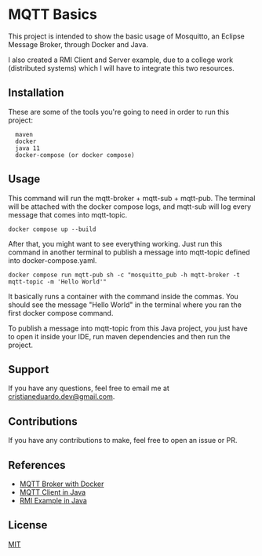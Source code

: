 # MQTT Basics

This project is intended to show the basic usage of Mosquitto, 
an Eclipse Message Broker, through Docker and Java.

I also created a RMI Client and Server example, due to a college work (distributed systems) which I will have
to integrate this two resources.


## Installation

These are some of the tools you're going to need in order to run this project:

```
  maven
  docker
  java 11
  docker-compose (or docker compose)
```
    

## Usage

This command will run the mqtt-broker + mqtt-sub + mqtt-pub. 
The terminal will be attached with the docker compose logs, 
and mqtt-sub will log every message that comes into mqtt-topic.   
```
docker compose up --build
```
After that, you might want to see everything working. 
Just run this command in another terminal to publish a message into mqtt-topic defined into docker-compose.yaml.
```
docker compose run mqtt-pub sh -c "mosquitto_pub -h mqtt-broker -t mqtt-topic -m 'Hello World'"
```
It basically runs a container with the command inside the commas.
You should see the message "Hello World" in the terminal where you ran the first docker compose command.

To publish a message into mqtt-topic from this Java project, you just have to open it inside your IDE, 
run maven dependencies and then run the project.


## Support

If you have any questions, feel free to email me at cristianeduardo.dev@gmail.com.


## Contributions

If you have any contributions to make, feel free to open an issue or PR.


## References

 - [MQTT Broker with Docker](https://dev.to/abbazs/a-step-by-step-guide-for-starting-a-mosquitto-broker-service-in-a-containers-with-docker-compose-1j8i)
 - [MQTT Client in Java](https://www.baeldung.com/java-mqtt-client)
 - [RMI Example in Java](https://docs.oracle.com/javase/8/docs/technotes/guides/rmi/hello/hello-world.html#create)

## License

[MIT](https://choosealicense.com/licenses/mit/)

